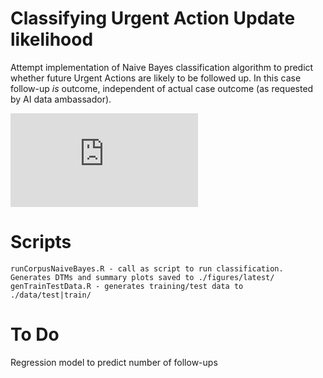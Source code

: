 # Classifying Urgent Action Update likelihood
Attempt implementation of Naive Bayes classification algorithm to predict whether future Urgent Actions are likely to be followed up.  In this case follow-up *is* outcome, independent of actual case outcome (as requested by AI data ambassador). 

![](http://www.sciweavers.org/tex2img.php?eq=%5Cint_0%5E%7B%5Cinfty%7D%20%5Cfrac%7B1%7D%7Bx%7Ddx&bc=White&fc=Black&im=jpg&fs=12&ff=arev&edit=0)

# Scripts
    runCorpusNaiveBayes.R - call as script to run classification. Generates DTMs and summary plots saved to ./figures/latest/
    genTrainTestData.R - generates training/test data to ./data/test|train/

# To Do
Regression model to predict number of follow-ups

